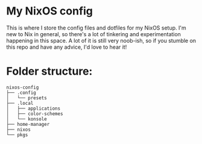 # My NixOS config
This is where I store the config files and dotfiles for my NixOS setup. I'm new to Nix in general, so there's a lot of tinkering and experimentation happening in this space.
A lot of it is still very noob-ish, so if you stumble on this repo and have any advice, I'd love to hear it!

# Folder structure:
```console
nixos-config
├── .config
│   └── presets
├── .local
│   ├── applications
│   ├── color-schemes
│   └── konsole
├── home-manager
├── nixos
└── pkgs
```
